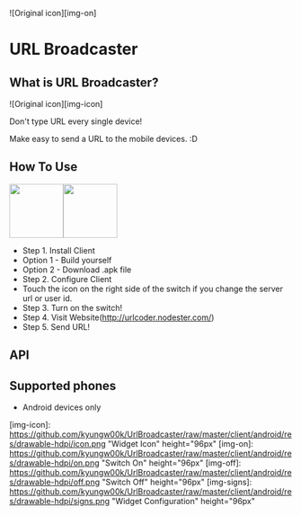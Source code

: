 ![Original icon][img-on]

URL Broadcaster
=====

What is URL Broadcaster?
----
![Original icon][img-icon]

Don't type URL every single device!

Make easy to send a URL to the mobile devices. :D

How To Use
----
<img src="https://github.com/kyungw00k/UrlBroadcaster/raw/master/client/android/res/drawable-hdpi/off.png" height="96" style="display:inline"/><img src="https://github.com/kyungw00k/UrlBroadcaster/raw/master/client/android/res/drawable-hdpi/signs.png" height="96" style="display:inline"/>

* Step 1. Install Client
 * Option 1 - Build yourself
 * Option 2 - Download .apk file
* Step 2. Configure Client
 * Touch the icon on the right side of the switch if you change the server url or user id.
* Step 3. Turn on the switch!
* Step 4. Visit Website(http://urlcoder.nodester.com/)
* Step 5. Send URL!

API
-----

Supported phones
----
* Android devices only

[img-icon]: https://github.com/kyungw00k/UrlBroadcaster/raw/master/client/android/res/drawable-hdpi/icon.png "Widget Icon" height="96px"
[img-on]: https://github.com/kyungw00k/UrlBroadcaster/raw/master/client/android/res/drawable-hdpi/on.png "Switch On" height="96px"
[img-off]: https://github.com/kyungw00k/UrlBroadcaster/raw/master/client/android/res/drawable-hdpi/off.png "Switch Off" height="96px"
[img-signs]: https://github.com/kyungw00k/UrlBroadcaster/raw/master/client/android/res/drawable-hdpi/signs.png "Widget Configuration" height="96px"
